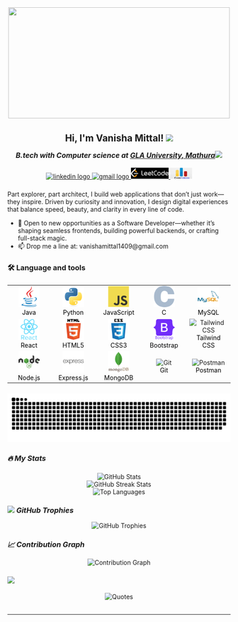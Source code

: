 
<div align="center">
 <img height="250" src="https://media.giphy.com/media/v1.Y2lkPTc5MGI3NjExYWRwcmp5eG9icGkzcHU3MXJhZXpqNDV5NWRiNmxmeHpwYnF0ZmozdCZlcD12MV9naWZzX3NlYXJjaCZjdD1n/L1R1tvI9svkIWwpVYr/giphy.gif" width="500">
  
</div>

###
<h2 align="center" > Hi, I'm Vanisha Mittal! <img width="50" src="https://media.giphy.com/media/qT3NpahR7tGnOqqjng/giphy.gif?cid=ecf05e47f6cbxs2y92zf69c6teu1cl49m7ljckaa1gbblbxb&ep=v1_stickers_related&rid=giphy.gif&ct=s"  /><br><p style="font-size: 16px;"> <em>B.tech with Computer science at <a href="https://www.gla.ac.in/">GLA University, Mathura</a><img src="https://media.giphy.com/media/v1.Y2lkPTc5MGI3NjExaDJtdnJ1eG04MTg4NnJjbWtod2E0MWVlNHp1Z25namsybzM0YWp1dCZlcD12MV9zdGlja2Vyc19zZWFyY2gmY3Q9cw/ixN1f5UlViepnCjHkn/giphy.gif" width="30"> 
</em></p></h2>


<div align="center">
  <a href="https://www.linkedin.com/in/vanisha-mittal-2133b5302/" target="_blank">
    <img src="https://img.shields.io/static/v1?message=LinkedIn&logo=linkedin&label=&color=0077B5&logoColor=white&labelColor=&style=for-the-badge" height="25" alt="linkedin logo"  />
  </a>
  <a href="mailto:vanishamittal1409@gmail.com" target="_blank">
    <img src="https://img.shields.io/static/v1?message=Gmail&logo=gmail&label=&color=D14836&logoColor=white&labelColor=&style=for-the-badge" height="25" alt="gmail logo"  />
  </a>
  <a href="https://leetcode.com/u/VanishaMittal09/" target="_blank">
    <img src="./image.webp" height="25" alt="leetcode logo"  />
  </a>
  <a href="https://codeforces.com/profile/vanishamittal1409" target="_blank">
    <img src="./image1.webp" height="25" alt="codeforces logo"  />
  </a>
</div>

###


###

###
<div>
<p align="left">
   Part explorer, part architect, I build web applications that don’t just work—they inspire. Driven by curiosity and innovation, I design digital experiences that balance speed, beauty, and clarity in every line of code.<br>
 <ul>
 <li>💼 Open to new opportunities as a Software Developer—whether it’s shaping seamless frontends, building powerful backends, or crafting full-stack magic.</li>
 <li>📫 Drop me a line at: vanishamittal1409@gmail.com</li>
 </ul>
<!--     <img src="https://readme-typing-svg.demolab.com/?lines=Java%20and%20Web%20Tech%20proficient;Interested%20in%20Real%20life%20problems;Always%20learning%20new%20things&font=Jetbrains+mono&center=true&width=440&height=45&color=4e509c&vCenter=true&pause=500&size=20" /> -->
</p>
</div>


###

<h3 align="left">🛠 Language and tools</h3>

###


<div align="left">
 <table>
  <tr>
    <td align="center" width="96">
      <img src="https://raw.githubusercontent.com/devicons/devicon/master/icons/java/java-original.svg" alt="Java" width="48" height="48" />
      <br /><span style="color:black">Java</span>
    </td>
    <td align="center" width="96">
      <img src="https://raw.githubusercontent.com/devicons/devicon/master/icons/python/python-original.svg" alt="Python" width="48" height="48" />
      <br /><span style="color:black">Python</span>
    </td>
    <td align="center" width="96">
      <img src="https://raw.githubusercontent.com/devicons/devicon/master/icons/javascript/javascript-original.svg" alt="JavaScript" width="48" height="48" />
      <br /><span style="color:black">JavaScript</span>
    </td>
    <td align="center" width="96">
      <img src="https://raw.githubusercontent.com/devicons/devicon/master/icons/c/c-original.svg" alt="C" width="48" height="48" />
      <br /><span style="color:black">C</span>
    </td>
   <td align="center" width="96">
      <img src="https://raw.githubusercontent.com/devicons/devicon/master/icons/mysql/mysql-original-wordmark.svg" alt="MySQL" width="48" height="48" />
      <br /><span style="color:black">MySQL</span>
    </td>
  </tr>
  <tr>
    <td align="center" width="96">
      <img src="https://raw.githubusercontent.com/devicons/devicon/master/icons/react/react-original-wordmark.svg" alt="React" width="48" height="48" />
      <br /><span style="color:black">React</span>
    </td>
    <td align="center" width="96">
      <img src="https://raw.githubusercontent.com/devicons/devicon/master/icons/html5/html5-original-wordmark.svg" alt="HTML5" width="48" height="48" />
      <br /><span style="color:black">HTML5</span>
    </td>
    <td align="center" width="96">
      <img src="https://raw.githubusercontent.com/devicons/devicon/master/icons/css3/css3-original-wordmark.svg" alt="CSS3" width="48" height="48" />
      <br /><span style="color:black">CSS3</span>
    </td>
    <td align="center" width="96">
      <img src="https://raw.githubusercontent.com/devicons/devicon/master/icons/bootstrap/bootstrap-plain-wordmark.svg" alt="Bootstrap" width="48" height="48" />
      <br /><span style="color:black">Bootstrap</span>
    </td>
   <td align="center" width="96">
      <img src="https://www.vectorlogo.zone/logos/tailwindcss/tailwindcss-icon.svg" alt="Tailwind CSS" width="48" height="48" />
      <br /><span style="color:black">Tailwind CSS</span>
    </td>
  </tr>
  <tr>
    <td align="center" width="96">
      <img src="https://raw.githubusercontent.com/devicons/devicon/master/icons/nodejs/nodejs-original-wordmark.svg" alt="Node.js" width="48" height="48" />
      <br /><span style="color:black">Node.js</span>
    </td>
    <td align="center" width="96">
      <img src="https://raw.githubusercontent.com/devicons/devicon/master/icons/express/express-original-wordmark.svg" alt="Express.js" width="48" height="48" />
      <br /><span style="color:black">Express.js</span>
    </td>
    <td align="center" width="96">
      <img src="https://raw.githubusercontent.com/devicons/devicon/master/icons/mongodb/mongodb-original-wordmark.svg" alt="MongoDB" width="48" height="48" />
      <br /><span style="color:black">MongoDB</span>
    </td>
   <td align="center" width="96">
      <img src="https://www.vectorlogo.zone/logos/git-scm/git-scm-icon.svg" alt="Git" width="48" height="48" />
      <br /><span style="color:black">Git</span>
    </td>
   <td align="center" width="96">
      <img src="https://www.vectorlogo.zone/logos/getpostman/getpostman-icon.svg" alt="Postman" width="48" height="48" />
      <br /><span style="color:black">Postman</span>
    </td>
  </tr>
 
</table>



</div>

###
<picture>
  <source media="(prefers-color-scheme: dark)" srcset="https://raw.githubusercontent.com/vanisha-mittal/vanisha-mittal/output/github-snake-dark.svg" />
  <source media="(prefers-color-scheme: light)" srcset="https://raw.githubusercontent.com/vanisha-mittal/vanisha-mittal/output/github-snake.svg" />
  <img alt="github-snake" src="https://raw.githubusercontent.com/vanisha-mittal/vanisha-mittal/output/github-snake.svg" />
</picture>

<h3 align="left"><em>🔥   My Stats </em></h3>

###
<div align="center">
  <img src="https://github-readme-stats.vercel.app/api?username=vanisha-mittal&theme=dark&hide_border=false&include_all_commits=false&count_private=false" alt="GitHub Stats">
  <br/>
  <img src="https://nirzak-streak-stats.vercel.app/?user=vanisha-mittal&theme=dark&hide_border=false" alt="GitHub Streak Stats">
  <br/>
  <img src="https://github-readme-stats.vercel.app/api/top-langs/?username=vanisha-mittal&theme=dark&hide_border=false&include_all_commits=false&count_private=false&layout=compact" alt="Top Languages">
</div>

###




<div align="center">
  <h3 align="left"><img src="https://media1.giphy.com/media/v1.Y2lkPTc5MGI3NjExZzB0OWp0MWttdzExdzZvajZ5MXVoejFldjFlc2pmYnd3c3BiamxoeiZlcD12MV9pbnRlcm5hbF9naWZfYnlfaWQmY3Q9cw/zjPuT0erGMWONFdxEl/giphy.gif" width="60"> <em>GitHub Trophies </em></h3>
  <img src="https://github-profile-trophy.vercel.app/?username=vanisha-mittal&theme=radical&no-frame=false&no-bg=true&margin-w=4" alt="GitHub Trophies">
  <h3 align="left"><em>📈 Contribution Graph</em></h3>

<img src="https://github-readme-activity-graph.vercel.app/graph?username=vanisha-mittal&theme=react-dark&hide_border=true" alt="Contribution Graph" /> <!-- graph -->
  <h3 align="left"> <img src="https://media.giphy.com/media/v1.Y2lkPWVjZjA1ZTQ3ejltYjdyZ2thamdxN2l0NGlnZHRtanpycnRmZGt3d3ViNG9ob3QxMSZlcD12MV9zdGlja2Vyc19zZWFyY2gmY3Q9cw/uBbM1cpCJiQRDtSDM8/giphy.gif" width="60"> 
</h3>
  <img src="https://quotes-github-readme.vercel.app/api?type=horizontal&theme=radical" alt="Quotes">
</div>
<br>

---
